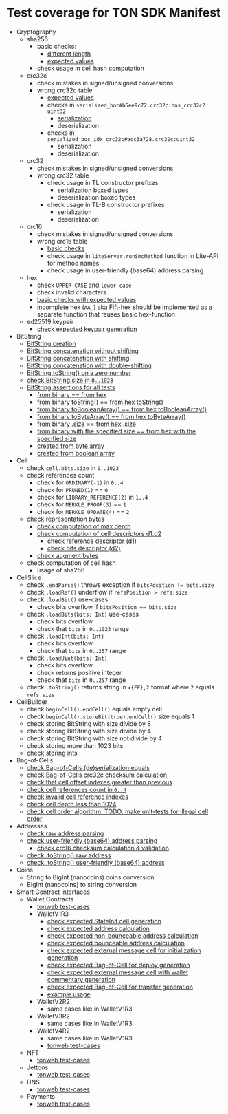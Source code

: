 # Test coverage for TON SDK Manifest

- Cryptography
    - sha256
        - basic checks:
            - [different length](https://github.com/ton-blockchain/ton/blob/eb86234a1120fc3f9c6b390f4471cfd92b875044/tdutils/test/crypto.cpp#L179)
            - [expected values](https://github.com/ton-blockchain/ton/blob/eb86234a1120fc3f9c6b390f4471cfd92b875044/tdutils/test/crypto.cpp#L243)
        - check usage in cell hash computation
    - crc32c
        - check mistakes in signed/unsigned conversions
        - wrong crc32c table
            - [expected values](https://github.com/ton-blockchain/ton/blob/eb86234a1120fc3f9c6b390f4471cfd92b875044/tdutils/test/crypto.cpp#L278)
            - checks in `serialized_boc#b5ee9c72.crc32c:has_crc32c?uint32`
                - [serialization](https://github.com/andreypfau/ton-kotlin/blob/363504ec96e821d4178dc09a2234377fd02808e9/ton-boc/src/commonMain/kotlin/org/ton/boc/BagOfCellsUtils.kt#L169)
                - deserialization
            - checks in `serialized_boc_idx_crc32c#acc3a728.crc32c:uint32`
                - serialization
                - deserialization
    - crc32
        - check mistakes in signed/unsigned conversions
        - wrong crc32 table
            - check usage in TL constructor prefixes
                - serialization boxed types
                - deserialization boxed types
            - check usage in TL-B constructor prefixes
                - serialization
                - deserialization
    - crc16
        - check mistakes in signed/unsigned conversions
        - wrong crc16 table
            - [basic checks](https://github.com/andreypfau/ton-kotlin/blob/main/ton-crypto/src/commonTest/kotlin/org/ton/crypto/Crc16Test.kt)
            - check usage in `liteServer.runSmcMethod` function in Lite-API for method names
            - check usage in user-friendly (base64) address parsing
  - hex
      - check `UPPER CASE` and `lower case`
      - check invalid characters
      - [basic checks with expected values](https://github.com/andreypfau/ton-kotlin/blob/main/ton-crypto/src/commonTest/kotlin/org/ton/crypto/HexTest.kt)
      - incomplete hex (`AA_`) aka Fift-hex should be implemented as a separate function that reuses basic
        hex-function
  - ed25519 keypair
      - [check expected keypair generation](https://github.com/andreypfau/ton-kotlin/blob/6e2f83fc80f19466c84289c40e6de396b7320752/ton-smartcontract/src/jvmTest/kotlin/org/ton/smartcontract/wallet/v1/WalletV1R3Test.kt#L42)
- BitString
    - [BitString creation](https://github.com/andreypfau/ton-kotlin/blob/363504ec96e821d4178dc09a2234377fd02808e9/ton-bitstring/src/commonTest/kotlin/org/ton/bitstring/BitStringTest.kt#L11)
    - [BitString concatenation without shifting](https://github.com/andreypfau/ton-kotlin/blob/363504ec96e821d4178dc09a2234377fd02808e9/ton-bitstring/src/commonTest/kotlin/org/ton/bitstring/BitStringTest.kt#L44)
    - [BitString concatenation with shifting](https://github.com/andreypfau/ton-kotlin/blob/363504ec96e821d4178dc09a2234377fd02808e9/ton-bitstring/src/commonTest/kotlin/org/ton/bitstring/BitStringTest.kt#L57)
    - [BitString concatenation with double-shifting](https://github.com/andreypfau/ton-kotlin/blob/363504ec96e821d4178dc09a2234377fd02808e9/ton-bitstring/src/commonTest/kotlin/org/ton/bitstring/BitStringTest.kt#L68)
    - [BitString.toString() on a zero number](https://github.com/andreypfau/ton-kotlin/blob/363504ec96e821d4178dc09a2234377fd02808e9/ton-bitstring/src/commonTest/kotlin/org/ton/bitstring/BitStringTest.kt#L107)
    - [check BitString.size in `0..1023`](https://github.com/andreypfau/ton-kotlin/blob/3b02ad6c729e14fff8c023801062f9505cc6ed4a/ton-bitstring/src/commonMain/kotlin/org/ton/bitstring/ByteBackedBitString.kt#L167)
    - [BitString assertions for all tests](https://github.com/andreypfau/ton-kotlin/blob/363504ec96e821d4178dc09a2234377fd02808e9/ton-bitstring/src/commonTest/kotlin/org/ton/bitstring/BitStringTest.kt#L114)
        - [from binary == from hex](https://github.com/andreypfau/ton-kotlin/blob/363504ec96e821d4178dc09a2234377fd02808e9/ton-bitstring/src/commonTest/kotlin/org/ton/bitstring/BitStringTest.kt#L119)
        - [from binary toString() == from hex toString()](https://github.com/andreypfau/ton-kotlin/blob/363504ec96e821d4178dc09a2234377fd02808e9/ton-bitstring/src/commonTest/kotlin/org/ton/bitstring/BitStringTest.kt#L121)
        - [from binary toBooleanArray() == from hex toBooleanArray()](https://github.com/andreypfau/ton-kotlin/blob/363504ec96e821d4178dc09a2234377fd02808e9/ton-bitstring/src/commonTest/kotlin/org/ton/bitstring/BitStringTest.kt#L125)
        - [from binary toByteArray() == from hex toByteArray()](https://github.com/andreypfau/ton-kotlin/blob/363504ec96e821d4178dc09a2234377fd02808e9/ton-bitstring/src/commonTest/kotlin/org/ton/bitstring/BitStringTest.kt#L126)
        - [from binary .size == from hex .size](https://github.com/andreypfau/ton-kotlin/blob/363504ec96e821d4178dc09a2234377fd02808e9/ton-bitstring/src/commonTest/kotlin/org/ton/bitstring/BitStringTest.kt#L127)
        - [from binary with the specified size == from hex with the specified size](https://github.com/andreypfau/ton-kotlin/blob/363504ec96e821d4178dc09a2234377fd02808e9/ton-bitstring/src/commonTest/kotlin/org/ton/bitstring/BitStringTest.kt#L128)
        - [created from byte array](https://github.com/andreypfau/ton-kotlin/blob/363504ec96e821d4178dc09a2234377fd02808e9/ton-bitstring/src/commonTest/kotlin/org/ton/bitstring/BitStringTest.kt#L132)
        - [created from boolean array](https://github.com/andreypfau/ton-kotlin/blob/363504ec96e821d4178dc09a2234377fd02808e9/ton-bitstring/src/commonTest/kotlin/org/ton/bitstring/BitStringTest.kt#L133)
- Cell
    - check `cell.bits.size` in `0..1023`
    - check references count
        - check for `ORDINARY(-1)` in `0..4`
        - check for `PRUNED(1)` == `0`
        - check for `LIBRARY_REFERENCE(2)` in `1..4`
        - check for `MERKLE_PROOF(3)` == `1`
        - check for `MERKLE_UPDATE(4)` == `2`
    - [check representation bytes](https://github.com/andreypfau/ton-kotlin/blob/363504ec96e821d4178dc09a2234377fd02808e9/ton-cell/src/commonMain/kotlin/org/ton/cell/DataCell.kt#L97)
        - [check computation of max depth](https://github.com/andreypfau/ton-kotlin/blob/363504ec96e821d4178dc09a2234377fd02808e9/ton-cell/src/commonTest/kotlin/org/ton/cell/CellTest.kt#L9)
        - [check computation of cell descriptors d1,d2](https://github.com/andreypfau/ton-kotlin/blob/363504ec96e821d4178dc09a2234377fd02808e9/ton-cell/src/commonTest/kotlin/org/ton/cell/CellTest.kt#L81)
            - [check reference descriptor (d1)](https://github.com/andreypfau/ton-kotlin/blob/363504ec96e821d4178dc09a2234377fd02808e9/ton-cell/src/commonMain/kotlin/org/ton/cell/DataCell.kt#L86)
            - [check bits descriptor (d2)](https://github.com/andreypfau/ton-kotlin/blob/363504ec96e821d4178dc09a2234377fd02808e9/ton-cell/src/commonMain/kotlin/org/ton/cell/DataCell.kt#L89)
        - [check augment bytes](https://github.com/andreypfau/ton-kotlin/blob/363504ec96e821d4178dc09a2234377fd02808e9/ton-cell/src/commonMain/kotlin/org/ton/cell/DataCell.kt#L92)
    - check computation of cell hash
        - usage of sha256
- CellSlice
    - check `.endParse()` throws exception if `bitsPosition != bits.size`
    - check `.loadRef()` underflow if `refsPosition > refs.size`
    - check `.loadBit()` use-cases
        - check bits overflow if `bitsPosition == bits.size`
    - check `.loadBits(bits: Int)` use-cases
        - check bits overflow
        - check that `bits` in `0..1023` range
    - check `.loadInt(bits: Int)`
        - check bits overflow
        - check that `bits` in `0..257` range
    - check `.loadUint(bits: Int)`
        - check bits overflow
        - check returns positive integer
        - check that `bits` in `0..257` range
    - check `.toString()` returns string in `x{FF},2` format where `2` equals `refs.size`
- CellBuilder
    - check `beginCell().endCell()` equals empty cell
    - check `beginCell().storeBit(true).endCell()` size equals 1
    - check storing BitString with size divide by 8
    - check storing BitString with size divide by 4
    - check storing BitString with size not divide by 4
    - check storing more than 1023 bits
    - [check storing ints](https://github.com/andreypfau/ton-kotlin/blob/addf79aeed62e87da74049aa1e720f96a791edde/ton-cell/src/commonTest/kotlin/org/ton/cell/CellBuilderTest.kt#L50)
- Bag-of-Cells
    - [check Bag-of-Cells (de)serialization equals](https://github.com/andreypfau/ton-kotlin/blob/addf79aeed62e87da74049aa1e720f96a791edde/ton-boc/src/jvmTest/kotlin/BagOfCellsTest.kt#L12)
    - check Bag-of-Cells crc32c checksum calculation
    - [check that cell offset indexes greater than previous](https://github.com/andreypfau/ton-kotlin/blob/addf79aeed62e87da74049aa1e720f96a791edde/ton-boc/src/commonMain/kotlin/org/ton/boc/BagOfCellsUtils.kt#L71)
    - [check cell references count in `0..4`](https://github.com/andreypfau/ton-kotlin/blob/addf79aeed62e87da74049aa1e720f96a791edde/ton-boc/src/commonMain/kotlin/org/ton/boc/BagOfCellsUtils.kt#L95)
    - [check invalid cell reference indexes](https://github.com/andreypfau/ton-kotlin/blob/addf79aeed62e87da74049aa1e720f96a791edde/ton-boc/src/commonMain/kotlin/org/ton/boc/BagOfCellsUtils.kt#L121)
    - [check cell depth less than 1024](https://github.com/andreypfau/ton-kotlin/blob/6e2f83fc80f19466c84289c40e6de396b7320752/ton-boc/src/commonMain/kotlin/org/ton/boc/CachedBagOfCells.kt#L62)
    - [check cell order algorithm. TODO: make unit-tests for illegal cell order](https://github.com/andreypfau/ton-kotlin/blob/6e2f83fc80f19466c84289c40e6de396b7320752/ton-boc/src/commonMain/kotlin/org/ton/boc/CachedBagOfCells.kt#L89)
- Addresses
    - [check raw address parsing](https://github.com/andreypfau/ton-kotlin/blob/6e2f83fc80f19466c84289c40e6de396b7320752/ton-block/src/commonTest/kotlin/org/ton/block/MsgAddressIntTest.kt#L10)
    - [check user-friendly (base64) address parsing](https://github.com/andreypfau/ton-kotlin/blob/6e2f83fc80f19466c84289c40e6de396b7320752/ton-block/src/commonTest/kotlin/org/ton/block/MsgAddressIntTest.kt#L28)
        - [check crc16 checksum calculation & validation](https://github.com/andreypfau/ton-kotlin/blob/6e2f83fc80f19466c84289c40e6de396b7320752/ton-block/src/commonMain/kotlin/org/ton/block/AddrStd.kt#L133)
    - [check .toString() raw address](https://github.com/andreypfau/ton-kotlin/blob/6e2f83fc80f19466c84289c40e6de396b7320752/ton-block/src/commonTest/kotlin/org/ton/block/MsgAddressIntTest.kt#L104)
    - [check .toString() user-friendly (base64) address](https://github.com/andreypfau/ton-kotlin/blob/6e2f83fc80f19466c84289c40e6de396b7320752/ton-block/src/commonTest/kotlin/org/ton/block/MsgAddressIntTest.kt#L140)
- Coins
    - String to BigInt (nanocoins) coins conversion
    - BigInt (nanocoins) to string conversion
- Smart Contract interfaces
    - Wallet Contracts
        - [tonweb test-cases](https://github.com/toncenter/tonweb/blob/master/test/typescripted/wallet-contract.test.js)
        - WalletV1R3
            - [check expected StateInit cell generation](https://github.com/andreypfau/ton-kotlin/blob/6e2f83fc80f19466c84289c40e6de396b7320752/ton-smartcontract/src/jvmTest/kotlin/org/ton/smartcontract/wallet/v1/WalletV1R3Test.kt#L49)
            - [check expected address calculation](https://github.com/andreypfau/ton-kotlin/blob/6e2f83fc80f19466c84289c40e6de396b7320752/ton-smartcontract/src/jvmTest/kotlin/org/ton/smartcontract/wallet/v1/WalletV1R3Test.kt#L63)
            - [check expected non-bounceable address calculation](https://github.com/andreypfau/ton-kotlin/blob/6e2f83fc80f19466c84289c40e6de396b7320752/ton-smartcontract/src/jvmTest/kotlin/org/ton/smartcontract/wallet/v1/WalletV1R3Test.kt#L72)
            - [check expected bounceable address calculation](https://github.com/andreypfau/ton-kotlin/blob/6e2f83fc80f19466c84289c40e6de396b7320752/ton-smartcontract/src/jvmTest/kotlin/org/ton/smartcontract/wallet/v1/WalletV1R3Test.kt#L81)
            - [check expected external message cell for initialization generation](https://github.com/andreypfau/ton-kotlin/blob/6e2f83fc80f19466c84289c40e6de396b7320752/ton-smartcontract/src/jvmTest/kotlin/org/ton/smartcontract/wallet/v1/WalletV1R3Test.kt#L90)
            - [check expected Bag-of-Cell for deploy generation](https://github.com/andreypfau/ton-kotlin/blob/6e2f83fc80f19466c84289c40e6de396b7320752/ton-smartcontract/src/jvmTest/kotlin/org/ton/smartcontract/wallet/v1/WalletV1R3Test.kt#L104)
            - [check expected external message cell with wallet commentary generation](https://github.com/andreypfau/ton-kotlin/blob/6e2f83fc80f19466c84289c40e6de396b7320752/ton-smartcontract/src/jvmTest/kotlin/org/ton/smartcontract/wallet/v1/WalletV1R3Test.kt#L128)
            - [check expected Bag-of-Cell for transfer generation](https://github.com/andreypfau/ton-kotlin/blob/6e2f83fc80f19466c84289c40e6de396b7320752/ton-smartcontract/src/jvmTest/kotlin/org/ton/smartcontract/wallet/v1/WalletV1R3Test.kt#L143)
            - [example usage](https://github.com/andreypfau/ton-kotlin/blob/6e2f83fc80f19466c84289c40e6de396b7320752/ton-smartcontract/src/jvmTest/kotlin/org/ton/smartcontract/wallet/v1/WalletV1R3Example.kt#L19)
        - WalletV2R2
            - same cases like in WalletV1R3
        - WalletV3R2
            - same cases like in WalletV1R3
        - WalletV4R2
            - same cases like in WalletV1R3
            - [tonweb test-cases](https://github.com/toncenter/tonweb/blob/master/src/test-wallet4.js)
    - NFT
        - [tonweb test-cases](https://github.com/toncenter/tonweb/blob/master/src/test-nft.js)
    - Jettons
        - [tonweb test-cases](https://github.com/toncenter/tonweb/blob/master/src/test-jetton.js)
    - DNS
        - [tonweb test-cases](https://github.com/toncenter/tonweb/blob/master/src/test-dns.js)
    - Payments
        - [tonweb test-cases](https://github.com/toncenter/tonweb/blob/master/src/test-payments.js)
